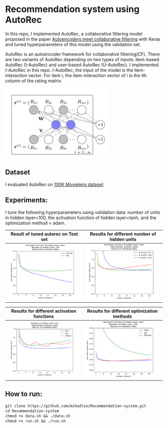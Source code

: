 # Recommendation system using AutoRec
In this repo, I implemented AutoRec, a collaborative filtering model proposed in the paper [Autoencoders meet collaborative filtering](http://users.cecs.anu.edu.au/~u5098633/papers/www15.pdf) with Keras and tuned hyperparameters of this model using the validation set.

AutoRec is an autoencoder framework for collaborative filtering(CF). There are two variants of AutoRec depending on two types of inputs: item-based AutoRec (I-AutoRec) and user-based AutoRec (U-AutoRec). I implemented I-AutoRec in this repo. I-AutoRec, the input of the model is the item-interaction vector. For item i, the item-interaction vector of i is the ith column of the rating matrix.

![](/autorec.png)

## Dataset
I evaluated AutoRec on [100K Movielens dataset](https://grouplens.org/datasets/movielens/100k/).



## Experiments:

I tune the following hyperparameters using validation data: number of units in hidden layer=100, the activation function of hidden layer=tanh, and the optimization method = adam. 


Result of tuned autorec on Test set          |  Results for different number of hidden units 
:-------------------------:|:-------------------------:
![](/tanh_100_adam.png)  |  ![](/test_case_units_num_tanh_adam.png)

Results for different activation functions          |  Results for different optimization methods 
:-------------------------:|:-------------------------:
![](/test_case_activation_100_adam.png)  |  ![](/test_case_optimizer_tanh_100.png)


## How to run:
```
git clone https://github.com/mshadloo/Recommendation-system.git
cd Recommendation-system
chmod +x data.sh && ./data.sh
chmod +x run.sh && ./run.sh
```

